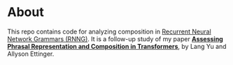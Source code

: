 # About

This repo contains code for analyzing composition in [Recurrent Neural Network Grammars (RNNG)](https://github.com/clab/rnng). It is a follow-up study of my paper [__Assessing Phrasal Representation and Composition in Transformers__](https://www.aclweb.org/anthology/2020.emnlp-main.397.pdf), by Lang Yu and Allyson Ettinger.